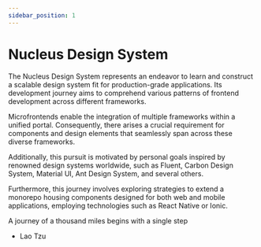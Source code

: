 ```yaml
---
sidebar_position: 1
---
```


# Nucleus Design System

The Nucleus Design System represents an endeavor to learn and construct a scalable design system fit for production-grade applications. Its development journey aims to comprehend various patterns of frontend development across different frameworks.

Microfrontends enable the integration of multiple frameworks within a unified portal. Consequently, there arises a crucial requirement for components and design elements that seamlessly span across these diverse frameworks.

Additionally, this pursuit is motivated by personal goals inspired by renowned design systems worldwide, such as Fluent, Carbon Design System, Material UI, Ant Design System, and several others.

Furthermore, this journey involves exploring strategies to extend a monorepo housing components designed for both web and mobile applications, employing technologies such as React Native or Ionic.

A journey of a thousand miles begins with a single step
- Lao Tzu
